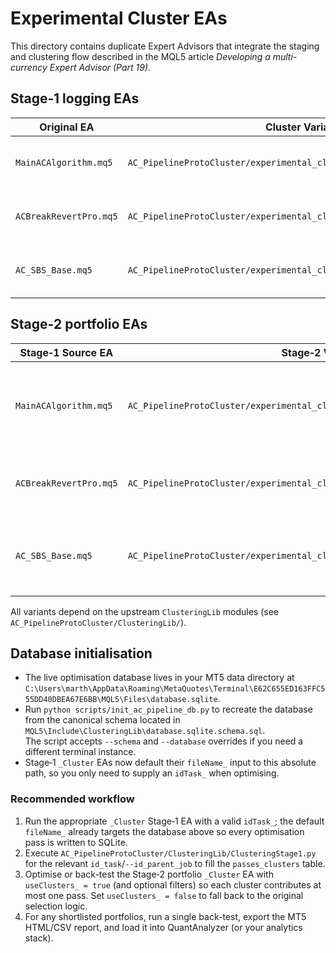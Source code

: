 # Experimental Cluster EAs

This directory contains duplicate Expert Advisors that integrate the staging and clustering flow described in the MQL5 article *Developing a multi-currency Expert Advisor (Part 19)*.

## Stage‑1 logging EAs
| Original EA                    | Cluster Variant Path                                               | Notes                                      |
|--------------------------------|--------------------------------------------------------------------|--------------------------------------------|
| `MainACAlgorithm.mq5`          | `AC_PipelineProtoCluster/experimental_cluster/MainACAlgorithm_Cluster.mq5`          | Persists optimisation passes to SQLite.    |
| `ACBreakRevertPro.mq5`         | `AC_PipelineProtoCluster/experimental_cluster/ACBreakRevertPro_Cluster.mq5`         | Persists optimisation passes to SQLite.    |
| `AC_SBS_Base.mq5`              | `AC_PipelineProtoCluster/experimental_cluster/AC_SBS_Base_Cluster.mq5`              | Persists optimisation passes to SQLite.    |

## Stage‑2 portfolio EAs
| Stage‑1 Source EA          | Stage‑2 Variant Path                                                                       | Notes                                                                                 |
|---------------------------|---------------------------------------------------------------------------------------------|---------------------------------------------------------------------------------------|
| `MainACAlgorithm.mq5`     | `AC_PipelineProtoCluster/experimental_cluster/MainACAlgorithm_Stage2_Cluster.mq5`          | Builds a portfolio score from logged passes; `useClusters_` enforces per-cluster picks. |
| `ACBreakRevertPro.mq5`    | `AC_PipelineProtoCluster/experimental_cluster/ACBreakRevertPro_Stage2_Cluster.mq5`         | Same selector flow tailored to BreakRevertPro optimisation results.                    |
| `AC_SBS_Base.mq5`         | `AC_PipelineProtoCluster/experimental_cluster/AC_SBS_Base_Stage2_Cluster.mq5`              | Stage‑2 selector for SBS passes with clustering-aware filtering.                       |

All variants depend on the upstream `ClusteringLib` modules (see `AC_PipelineProtoCluster/ClusteringLib/`).

## Database initialisation
- The live optimisation database lives in your MT5 data directory at  
  `C:\Users\marth\AppData\Roaming\MetaQuotes\Terminal\E62C655ED163FFC555DD40DBEA67E6BB\MQL5\Files\database.sqlite`.
- Run `python scripts/init_ac_pipeline_db.py` to recreate the database from the canonical schema located in `MQL5\Include\ClusteringLib\database.sqlite.schema.sql`.  
  The script accepts `--schema` and `--database` overrides if you need a different terminal instance.
- Stage‑1 `_Cluster` EAs now default their `fileName_` input to this absolute path, so you only need to supply an `idTask_` when optimising.

### Recommended workflow
1. Run the appropriate `_Cluster` Stage‑1 EA with a valid `idTask_`; the default `fileName_` already targets the database above so every optimisation pass is written to SQLite.
2. Execute `AC_PipelineProtoCluster/ClusteringLib/ClusteringStage1.py` for the relevant `id_task`/`--id_parent_job` to fill the `passes_clusters` table.
3. Optimise or back-test the Stage‑2 portfolio `_Cluster` EA with `useClusters_ = true` (and optional filters) so each cluster contributes at most one pass. Set `useClusters_ = false` to fall back to the original selection logic.
4. For any shortlisted portfolios, run a single back-test, export the MT5 HTML/CSV report, and load it into QuantAnalyzer (or your analytics stack).
